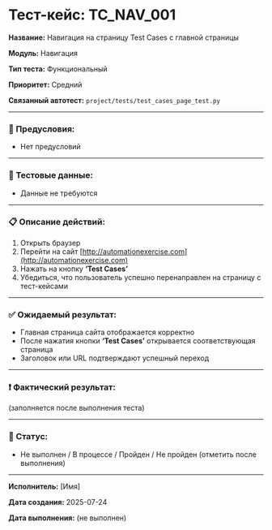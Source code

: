 # Тест-кейс: TC_NAV_001

**Название:** Навигация на страницу Test Cases с главной страницы

**Модуль:** Навигация

**Тип теста:** Функциональный

**Приоритет:** Средний

**Связанный автотест:** `project/tests/test_cases_page_test.py`

---

### 🔧 Предусловия:
- Нет предусловий  

---

### 🧪 Тестовые данные:
- Данные не требуются

---

### 📋 Описание действий:

1. Открыть браузер  
2. Перейти на сайт [http://automationexercise.com](http://automationexercise.com)  
3. Нажать на кнопку **‘Test Cases’**  
4. Убедиться, что пользователь успешно перенаправлен на страницу с тест-кейсами

---

### ✅ Ожидаемый результат:
- Главная страница сайта отображается корректно  
- После нажатия кнопки **‘Test Cases’** открывается соответствующая страница  
- Заголовок или URL подтверждают успешный переход  

---

### ❗ Фактический результат:
(заполняется после выполнения теста)

---

### 📌 Статус:
- Не выполнен / В процессе / Пройден / Не пройден (отметить после выполнения)

---

**Исполнитель:** [Имя]

**Дата создания:** 2025-07-24

**Дата выполнения:** (не выполнен)
